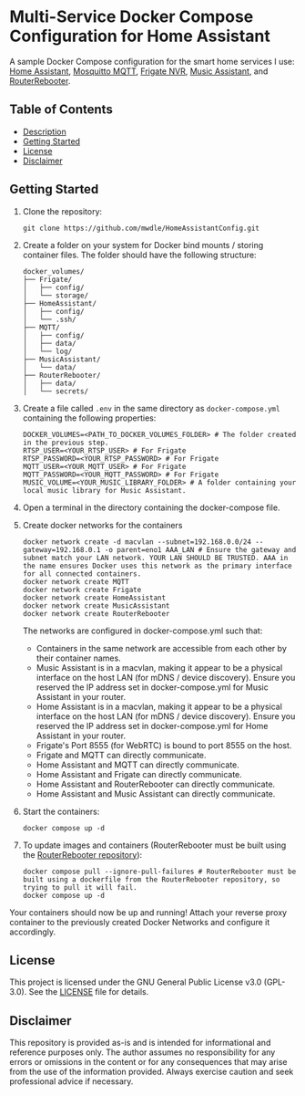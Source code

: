 # Multi-Service Docker Compose Configuration for Home Assistant

A sample Docker Compose configuration for the smart home services I use: [Home Assistant](https://www.home-assistant.io/), [Mosquitto MQTT](https://mosquitto.org/), [Frigate NVR](https://frigate.video/), [Music Assistant](https://music-assistant.io/), and [RouterRebooter](https://github.com/mwdle/RouterRebooter).  

## Table of Contents  

* [Description](#multi-service-docker-compose-configuration-for-home-assistant)  
* [Getting Started](#getting-started)  
* [License](#license)  
* [Disclaimer](#disclaimer)  

## Getting Started  

1. Clone the repository:  

    ```shell
    git clone https://github.com/mwdle/HomeAssistantConfig.git
    ```  

2. Create a folder on your system for Docker bind mounts / storing container files. The folder should have the following structure:  

    ```shell
    docker_volumes/
    ├── Frigate/
    │   ├── config/
    │   └── storage/
    ├── HomeAssistant/
    │   ├── config/
    │   └── .ssh/
    ├── MQTT/
    │   ├── config/
    │   ├── data/
    │   └── log/
    ├── MusicAssistant/
    │   └── data/
    ├── RouterRebooter/
    │   ├── data/
    │   └── secrets/
    ```  

3. Create a file called ```.env``` in the same directory as ```docker-compose.yml``` containing the following properties:  

    ```properties
    DOCKER_VOLUMES=<PATH_TO_DOCKER_VOLUMES_FOLDER> # The folder created in the previous step.
    RTSP_USER=<YOUR_RTSP_USER> # For Frigate
    RTSP_PASSWORD=<YOUR_RTSP_PASSWORD> # For Frigate
    MQTT_USER=<YOUR_MQTT_USER> # For Frigate
    MQTT_PASSWORD=<YOUR_MQTT_PASSWORD> # For Frigate
    MUSIC_VOLUME=<YOUR_MUSIC_LIBRARY_FOLDER> # A folder containing your local music library for Music Assistant.
    ```  

4. Open a terminal in the directory containing the docker-compose file.  
5. Create docker networks for the containers

    ```shell
    docker network create -d macvlan --subnet=192.168.0.0/24 --gateway=192.168.0.1 -o parent=eno1 AAA_LAN # Ensure the gateway and subnet match your LAN network. YOUR LAN SHOULD BE TRUSTED. AAA in the name ensures Docker uses this network as the primary interface for all connected containers.
    docker network create MQTT
    docker network create Frigate
    docker network create HomeAssistant
    docker network create MusicAssistant
    docker network create RouterRebooter
    ```  

    The networks are configured in docker-compose.yml such that:  
    * Containers in the same network are accessible from each other by their container names.  
    * Music Assistant is in a macvlan, making it appear to be a physical interface on the host LAN (for mDNS / device discovery). Ensure you reserved the IP address set in docker-compose.yml for Music Assistant in your router.  
    * Home Assistant is in a macvlan, making it appear to be a physical interface on the host LAN (for mDNS / device discovery). Ensure you reserved the IP address set in docker-compose.yml for Home Assistant in your router.  
    * Frigate's Port 8555 (for WebRTC) is bound to port 8555 on the host.
    * Frigate and MQTT can directly communicate.  
    * Home Assistant and MQTT can directly communicate.  
    * Home Assistant and Frigate can directly communicate.  
    * Home Assistant and RouterRebooter can directly communicate.  
    * Home Assistant and Music Assistant can directly communicate.  

6. Start the containers:  

    ```shell
    docker compose up -d
    ```  

7. To update images and containers (RouterRebooter must be built using the [RouterRebooter repository](https://github.com/mwdle/RouterRebooter)):  

    ```shell
    docker compose pull --ignore-pull-failures # RouterRebooter must be built using a dockerfile from the RouterRebooter repository, so trying to pull it will fail.
    docker compose up -d
    ```  

Your containers should now be up and running! Attach your reverse proxy container to the previously created Docker Networks and configure it accordingly.  

## License  

This project is licensed under the GNU General Public License v3.0 (GPL-3.0). See the [LICENSE](LICENSE.txt) file for details.  

## Disclaimer  

This repository is provided as-is and is intended for informational and reference purposes only. The author assumes no responsibility for any errors or omissions in the content or for any consequences that may arise from the use of the information provided. Always exercise caution and seek professional advice if necessary.  
